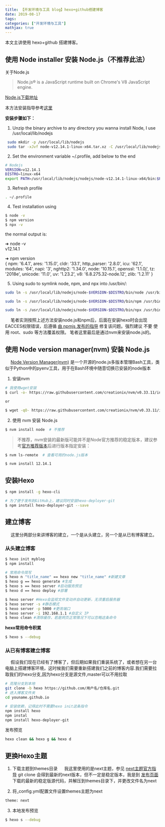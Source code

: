 ```yaml
---
title: 【开发环境与工具 blog】hexo+github搭建博客
date: 2019-08-17
tags: 
categories: ["开发环境与工具"]
mathjax: true
---
```


本文主讲使用 hexo+github 搭建博客。

<!-- more -->

## 使用 Node installer 安装 Node.js（不推荐此法）
关于Node.js
> Node.js® is a JavaScript runtime built on Chrome's V8 JavaScript engine.

[Node.js下载地址](https://nodejs.org/zh-cn/download/)

本方法安装指导参考[这里](https://github.com/nodejs/help/wiki/Installation)


**安装步骤如下：**
1. Unzip the binary archive to any directory you wanna install Node, I use /usr/local/lib/nodejs

```bash
 sudo mkdir -p /usr/local/lib/nodejs
 sudo tar -xJvf node-v12.14.1-linux-x64.tar.xz -C /usr/local/lib/nodejs 
```

2. Set the environment variable ~/.profile, add below to the end

```bash
# Nodejs
VERSION=v12.14.1
DISTRO=linux-x64
export PATH=/usr/local/lib/nodejs/nodejs/node-v12.14.1-linux-x64/bin:$PATH
```

3. Refresh profile

```bash
. ~/.profile
```

4. Test installation using

```bash
$ node -v
$ npm version
$ npx -v
```

the normal output is:

➜  node -v \
v12.14.1

➜  npm version \
{ npm: '6.4.1',
 ares: '1.15.0',
 cldr: '33.1',
 http_parser: '2.8.0',
 icu: '62.1',
 modules: '64',
 napi: '3',
 nghttp2: '1.34.0',
 node: '10.15.1',
 openssl: '1.1.0j',
 tz: '2018e',
 unicode: '11.0',
 uv: '1.23.2',
 v8: '6.8.275.32-node.12',
 zlib: '1.2.11' }


5. Using sudo to symlink node, npm, and npx into /usr/bin/:
```bash
sudo ln -s /usr/local/lib/nodejs/node-$VERSION-$DISTRO/bin/node /usr/bin/node

sudo ln -s /usr/local/lib/nodejs/node-$VERSION-$DISTRO/bin/npm /usr/bin/npm

sudo ln -s /usr/local/lib/nodejs/node-$VERSION-$DISTRO/bin/npx /usr/bin/npx
```

&emsp; 笔者实测按照上述方法安装node.js和npm后，后面在安装hexo时会出现EACCES权限错误，后遵循 [由 npmjs 发布的指导](https://docs.npmjs.com/resolving-eacces-permissions-errors-when-installing-packages-globally) 修复该问题。强烈建议 不要 使用 root、sudo 等方法覆盖权限。
笔者这里最后是通过nvm来安装node.js的。

## 使用 Node version manager(nvm) 安装 Node.js
&emsp; [Node Version Manager(nvm)](https://github.com/nvm-sh/nvm) 是一个开源的node.js多版本管理Bash工具，类似于Python中的pyenv工具，用于在Bash环境中随意切换已安装的node版本

1. 安装nvm
```bash
# 我使用wget安装
$ curl -o- https://raw.githubusercontent.com/creationix/nvm/v0.33.11/install.sh | bash

or

$ wget -qO- https://raw.githubusercontent.com/creationix/nvm/v0.33.11/install.sh | bash
```

2. 使用 nvm 安装 Node.js
```bash
$ nvm install node  # 不推荐
```
> 不推荐，nvm安装的最新版可能并不是Node官方推荐的稳定版本，建议参考[官方推荐版本](https://github.com/nvm-sh/nvm)后进行版本指定安装：

```bash
$ nvm ls-remote  # 查看可用的node.js版本

$ nvm install 12.14.1
```

## 安装Hexo
```bash
$ npm install -g hexo-cli

# 为了便于发布到GitHub上，建议同时安装hexo-deployer-git
$ npm install hexo-deployer-git --save
```

## 建立博客
&emsp; 这里分两部分来讲博客的建立，一个是从头建立，另一个是从已有博客建立。

### 从头建立博客
```bash
$ hexo init myblog
$ npm install

# 常用命令简写
$ hexo n "title_name" == hexo new "title_name" #新建文章
$ hexo g == hexo generate #生成
$ hexo s == hexo server #启动服务预览
$ hexo d == hexo deploy #部署

$ hexo server #Hexo会监视文件变动并自动更新，无须重启服务器
$ hexo server -s #静态模式
$ hexo server -p 5000 #更改端口
$ hexo server -i 192.168.1.1 #自定义 IP
$ hexo clean #清除缓存，若是网页正常情况下可以忽略这条命令
```

**hexo常用命令积累**
```bash
$ hexo s --debug
```

### 从已有博客建立博客
&emsp; 假设我们现在已经有了博客了，但后期如果我们重装系统了，或者想在另一台电脑上搭建博客环境，这时候我们需要重新搭建我们之前的博客内容.我们需要拉取我们的hexo分支,因为hexo分支是源文件,master可以不用拉取

```bash
# 克隆分支到本地
git clone -b hexo https://github.com/用户名/仓库名.git
# 进入博客文件夹
cd youname.github.io

# 安装依赖，记得此时不需要hexo init这条指令
npm install hexo
npm instal
npm install hexo-deployer-git
```

发布预览
```bash
hexo clean && hexo g && hexo d
```

## 更换Hexo主题
1. 下载主题到themes目录
&emsp; 我这里使用的是next主题，参见 [next主题官方指导](https://theme-next.iissnan.com/getting-started.html)
git clone 会得到最新的next版本，但不一定是稳定版本，我是到 [发布页面](https://github.com/iissnan/hexo-theme-next/releases)下载的最新的稳定版源代码，并解压到themes目录下，并更改文件名为next

2. 将_config.yml配置文件设置themes主题为next
```bash
theme: next
```

3. 本地发布预览
```bash
$ hexo s --debug
```
